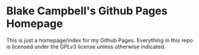 # Blake Campbell's Github Pages Homepage

This is just a homepage/index for my Github Pages. Everything in this repo is
licensed under the GPLv3 license unless otherwise indicated.
